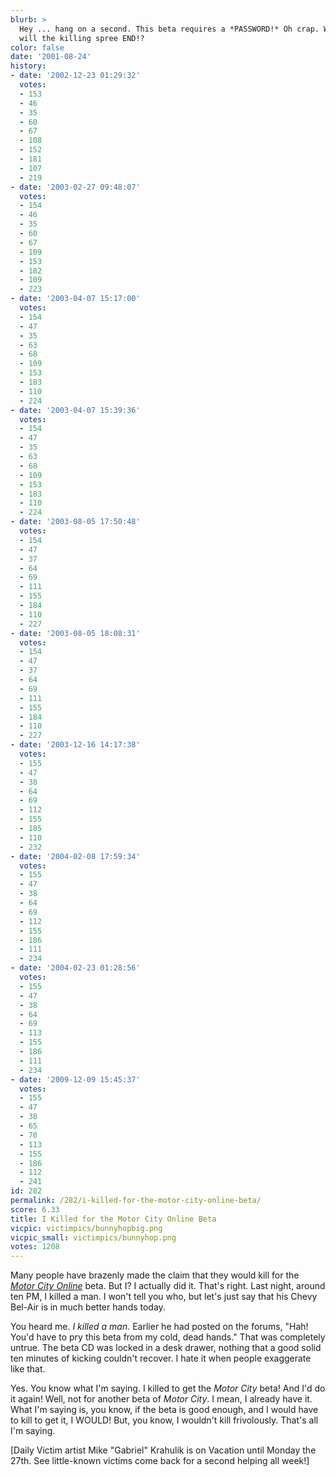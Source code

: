 ```yaml
---
blurb: >
  Hey ... hang on a second. This beta requires a *PASSWORD!* Oh crap. Why, WHY? When
  will the killing spree END!?
color: false
date: '2001-08-24'
history:
- date: '2002-12-23 01:29:32'
  votes:
  - 153
  - 46
  - 35
  - 60
  - 67
  - 108
  - 152
  - 181
  - 107
  - 219
- date: '2003-02-27 09:48:07'
  votes:
  - 154
  - 46
  - 35
  - 60
  - 67
  - 109
  - 153
  - 182
  - 109
  - 223
- date: '2003-04-07 15:17:00'
  votes:
  - 154
  - 47
  - 35
  - 63
  - 68
  - 109
  - 153
  - 183
  - 110
  - 224
- date: '2003-04-07 15:39:36'
  votes:
  - 154
  - 47
  - 35
  - 63
  - 68
  - 109
  - 153
  - 183
  - 110
  - 224
- date: '2003-08-05 17:50:48'
  votes:
  - 154
  - 47
  - 37
  - 64
  - 69
  - 111
  - 155
  - 184
  - 110
  - 227
- date: '2003-08-05 18:08:31'
  votes:
  - 154
  - 47
  - 37
  - 64
  - 69
  - 111
  - 155
  - 184
  - 110
  - 227
- date: '2003-12-16 14:17:38'
  votes:
  - 155
  - 47
  - 38
  - 64
  - 69
  - 112
  - 155
  - 185
  - 110
  - 232
- date: '2004-02-08 17:59:34'
  votes:
  - 155
  - 47
  - 38
  - 64
  - 69
  - 112
  - 155
  - 186
  - 111
  - 234
- date: '2004-02-23 01:28:56'
  votes:
  - 155
  - 47
  - 38
  - 64
  - 69
  - 113
  - 155
  - 186
  - 111
  - 234
- date: '2009-12-09 15:45:37'
  votes:
  - 155
  - 47
  - 38
  - 65
  - 70
  - 113
  - 155
  - 186
  - 112
  - 241
id: 282
permalink: /282/i-killed-for-the-motor-city-online-beta/
score: 6.33
title: I Killed for the Motor City Online Beta
vicpic: victimpics/bunnyhopbig.png
vicpic_small: victimpics/bunnyhop.png
votes: 1208
---
```


Many people have brazenly made the claim that they would kill for the
*[Motor City
Online](https://web.archive.org/web/20010824000000/http://gamespy.com/features/firstlooks/motorcity/)*
beta. But I? I actually did it. That's right. Last night, around ten PM,
I killed a man. I won't tell you who, but let's just say that his Chevy
Bel-Air is in much better hands today.

You heard me. *I killed a man.* Earlier he had posted on the forums,
"Hah! You'd have to pry this beta from my cold, dead hands." That was
completely untrue. The beta CD was locked in a desk drawer, nothing that
a good solid ten minutes of kicking couldn't recover. I hate it when
people exaggerate like that.

Yes. You know what I'm saying. I killed to get the *Motor City* beta!
And I'd do it again! Well, not for another beta of *Motor City*. I mean,
I already have it. What I'm saying is, you know, if the beta is good
enough, and I would have to kill to get it, I WOULD! But, you know, I
wouldn't kill frivolously. That's all I'm saying.

\[Daily Victim artist Mike "Gabriel" Krahulik is on Vacation until
Monday the 27th. See little-known victims come back for a second helping
all week!\]